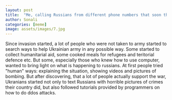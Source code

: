 ```yaml
---
layout: post
title:  "Me, calling Russians from different phone numbers that soon their end will come"
author: Sonali
categories: [meme]
image: assets/images/7.jpg
---
```

Since invasion started, a lot of people who were not taken to army started to search ways to help Ukrainian army in any possible way. Some started to collect humanitarial aid, some cooked meals for refugees and teritorial defence etc. But some, especially those who knew how to use computer, wanted to bring light on what is happening to russians. At first people tried "human" ways: explaining the situation, showing videos and pictures of bombing. But after discovering, that a lot of people actually support the war, Ukranians started not only to text Russians with horrible pictures of crimes their country did, but also followed tutorials provided by programmers on how to do ddos attacks.
